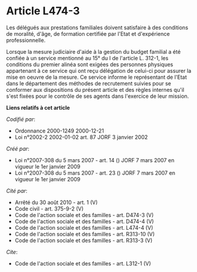 # Article L474-3

Les délégués aux prestations familiales doivent satisfaire à des conditions de moralité, d'âge, de formation certifiée par
l'Etat et d'expérience professionnelle. 

Lorsque la mesure judiciaire d'aide à la gestion du budget familial a été confiée à un service mentionné au 15° du I de
l'article L. 312-1, les conditions du premier alinéa sont exigées des personnes physiques appartenant à ce service qui ont
reçu délégation de celui-ci pour assurer la mise en oeuvre de la mesure. Ce service informe le représentant de l'Etat dans le
département des méthodes de recrutement suivies pour se conformer aux dispositions du présent article et des règles internes
qu'il s'est fixées pour le contrôle de ses agents dans l'exercice de leur mission.

**Liens relatifs à cet article**

_Codifié par_:

  - Ordonnance 2000-1249 2000-12-21
  - Loi n°2002-2 2002-01-02 art. 87 JORF 3 janvier 2002

_Créé par_:

  - Loi n°2007-308 du 5 mars 2007 - art. 14 () JORF 7 mars 2007 en vigueur le 1er janvier 2009
  - Loi n°2007-308 du 5 mars 2007 - art. 23 () JORF 7 mars 2007 en vigueur le 1er janvier 2009

_Cité par_:

  - Arrêté du 30 août 2010 - art. 1 (V)
  - Code civil - art. 375-9-2 (V)
  - Code de l'action sociale et des familles - art. D474-3 (V)
  - Code de l'action sociale et des familles - art. D474-4 (V)
  - Code de l'action sociale et des familles - art. L474-4 (V)
  - Code de l'action sociale et des familles - art. R313-10 (V)
  - Code de l'action sociale et des familles - art. R313-3 (V)

_Cite_:

  - Code de l'action sociale et des familles - art. L312-1 (V)

